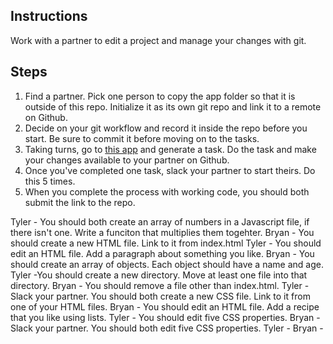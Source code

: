 ## Instructions

Work with a partner to edit a project and manage your changes with git.

## Steps

1. Find a partner. Pick one person to copy the app folder so that it is outside of this repo. Initialize it as its own git repo and link it to a remote on Github.
2. Decide on your git workflow and record it inside the repo before you start. Be sure to commit it before moving on to the tasks.
3. Taking turns, go to [this app](https://random-task-generator.firebaseapp.com) and generate a task. Do the task and make your changes available to your partner on Github.
4. Once you've completed one task, slack your partner to start theirs. Do this 5 times.
5. When you complete the process with working code, you should both submit the link to the repo.

Tyler - You should both create an array of numbers in a Javascript file, if there isn't one. Write a funciton that multiplies them togehter.
Bryan - You should create a new HTML file. Link to it from index.html
Tyler - You should edit an HTML file. Add a paragraph about something you like.
Bryan - You should create an array of objects. Each object should have a name and age.
Tyler -You should create a new directory. Move at least one file into that directory.
Bryan - You should remove a file other than index.html.
Tyler - Slack your partner. You should both create a new CSS file. Link to it from one of your HTML files.
Bryan - You should edit an HTML file. Add a recipe that you like using lists.
Tyler - You should edit five CSS properties.
Bryan - Slack your partner. You should both edit five CSS properties.
Tyler -
Bryan -
